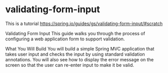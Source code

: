 # validating-form-input

This is a tutorial
https://spring.io/guides/gs/validating-form-input/#scratch

Validating Form Input
This guide walks you through the process of configuring a web application form to support validation.

What You Will Build
You will build a simple Spring MVC application that takes user input and checks the input by using standard validation annotations. You will also see how to display the error message on the screen so that the user can re-enter input to make it be valid.
